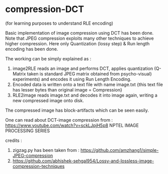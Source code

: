 # compression-DCT

(for learning purposes to understand RLE encoding)

Basic implementation of image compression using DCT has been done. Note that JPEG compression exploits many other techniques to achieve 
higher compression. Here only Quantization (lossy step) & Run length encoding has been done.

The working can be simply explained as : 
1. image2RLE reads an image and performs DCT, applies quantization (Q-Matrix taken is standard JPEG matrix obtained from psycho-visual)
experiments) and encodes it using Run Length Encoding.
2. Encoded data is written onto a text file with name image.txt {this text file has lesser bytes than original image  = Compression}
3. RLE2image reads image.txt and decodes it into image again, writing a new compressed image onto disk. 

The compressed image has block-artifacts which can be seen easily.

One can read about DCT-image compression from : https://www.youtube.com/watch?v=sckLJpjH5p8 NPTEL IMAGE PROCESSING SERIES

credits : 
1. zigzag.py has been taken from : https://github.com/amzhang1/simple-JPEG-compression
2. https://github.com/abhishek-sehgal954/Lossy-and-lossless-image-compression-techniques



